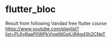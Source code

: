 # flutter_bloc

Result from following Vandad free flutter course https://www.youtube.com/playlist?list=PL6yRaaP0WPkVtoeNIGqILtRAgd3h2CNpT
